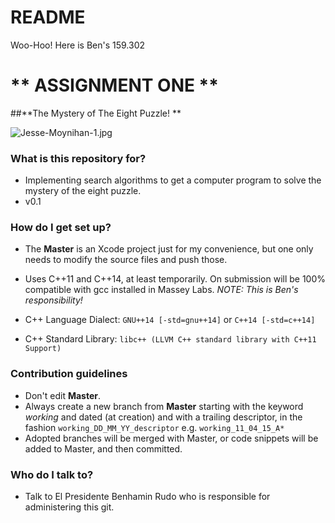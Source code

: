 # README #

Woo-Hoo! Here is Ben's 159.302 

# ** ASSIGNMENT ONE ** #
##**The Mystery of The Eight Puzzle! ** 

![Jesse-Moynihan-1.jpg](https://bitbucket.org/repo/5y45og/images/1082389076-Jesse-Moynihan-1.jpg)


### What is this repository for? ###

* Implementing search algorithms to get a computer program to solve the mystery of the eight puzzle.
* v0.1

### How do I get set up? ###

* The **Master** is an Xcode project just for my convenience, but one only needs to modify the source files and push those.

* Uses C++11 and C++14, at least temporarily. On submission will be 100% compatible with gcc installed in Massey Labs. *NOTE: This is Ben's responsibility!*
* C++ Language Dialect: `GNU++14 [-std=gnu++14]` or `C++14 [-std=c++14]`
* C++ Standard Library: `libc++ (LLVM C++ standard library with C++11 Support)`

### Contribution guidelines ###

* Don't edit **Master**.
* Always create a new branch from **Master** starting with the keyword *working* and dated (at creation) and with a trailing descriptor, in the fashion  `working_DD_MM_YY_descriptor`  e.g. `working_11_04_15_A*`
* Adopted branches will be merged with Master, or code snippets will be added to Master, and then committed.

### Who do I talk to? ###

* Talk to El Presidente Benhamin Rudo who is responsible for administering this git.